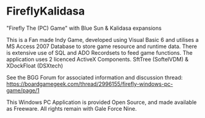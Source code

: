 # FireflyKalidasa
"Firefly The (PC) Game" with Blue Sun &amp; Kalidasa expansions

This is a Fan made Indy Game, developed using Visual Basic 6 and utilises a MS Access 2007 Database to store game resource and runtime data. 
There is extensive use of SQL and ADO Recordsets to feed game functions.
The application uses 2 licenced ActiveX Components. SftTree (SoftelVDM) & XDockFloat (DSXtech)

See the BGG Forum for associated information and discussion thread:
https://boardgamegeek.com/thread/2996155/firefly-windows-pc-game/page/1

This Windows PC Application is provided Open Source, and made available as Freeware. All rights remain with Gale Force Nine.
